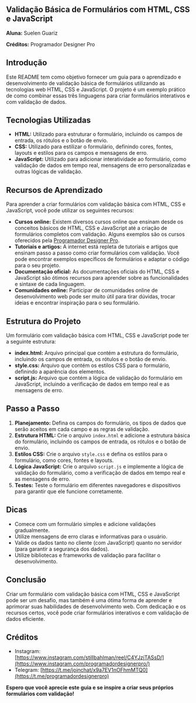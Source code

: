 ## Validação Básica de Formulários com HTML, CSS e JavaScript

**Aluna:** Suelen Guariz

**Créditos:** Programador Designer Pro

## Introdução

Este README tem como objetivo fornecer um guia para o aprendizado e desenvolvimento de validação básica de formulários utilizando as tecnologias web HTML, CSS e JavaScript. O projeto é um exemplo prático de como combinar essas três linguagens para criar formulários interativos e com validação de dados.

## Tecnologias Utilizadas

- **HTML:** Utilizado para estruturar o formulário, incluindo os campos de entrada, os rótulos e o botão de envio.
- **CSS:** Utilizado para estilizar o formulário, definindo cores, fontes, layouts e estilos para os campos e mensagens de erro.
- **JavaScript:** Utilizado para adicionar interatividade ao formulário, como validação de dados em tempo real, mensagens de erro personalizadas e outras lógicas de validação.

## Recursos de Aprendizado

Para aprender a criar formulários com validação básica com HTML, CSS e JavaScript, você pode utilizar os seguintes recursos:

- **Cursos online:** Existem diversos cursos online que ensinam desde os conceitos básicos de HTML, CSS e JavaScript até a criação de formulários completos com validação. Alguns exemplos são os cursos oferecidos pela [Programador Designer Pro](https://programadordesignerpro.com.br/).
- **Tutoriais e artigos:** A internet está repleta de tutoriais e artigos que ensinam passo a passo como criar formulários com validação. Você pode encontrar exemplos específicos de formulários e adaptar o código para o seu projeto.
- **Documentação oficial:** As documentações oficiais do HTML, CSS e JavaScript são ótimos recursos para aprender sobre as funcionalidades e sintaxe de cada linguagem.
- **Comunidades online:** Participar de comunidades online de desenvolvimento web pode ser muito útil para tirar dúvidas, trocar ideias e encontrar inspiração para o seu formulário.

## Estrutura do Projeto

Um formulário com validação básica com HTML, CSS e JavaScript pode ter a seguinte estrutura:

- **index.html:** Arquivo principal que contém a estrutura do formulário, incluindo os campos de entrada, os rótulos e o botão de envio.
- **style.css:** Arquivo que contém os estilos CSS para o formulário, definindo a aparência dos elementos.
- **script.js:** Arquivo que contém a lógica de validação do formulário em JavaScript, incluindo a verificação de dados em tempo real e as mensagens de erro.

## Passo a Passo

1. **Planejamento:** Defina os campos do formulário, os tipos de dados que serão aceitos em cada campo e as regras de validação.
2. **Estrutura HTML:** Crie o arquivo `index.html` e adicione a estrutura básica do formulário, incluindo os campos de entrada, os rótulos e o botão de envio.
3. **Estilos CSS:** Crie o arquivo `style.css` e defina os estilos para o formulário, como cores, fontes e layouts.
4. **Lógica JavaScript:** Crie o arquivo `script.js` e implemente a lógica de validação do formulário, como a verificação de dados em tempo real e as mensagens de erro.
5. **Testes:** Teste o formulário em diferentes navegadores e dispositivos para garantir que ele funcione corretamente.

## Dicas

- Comece com um formulário simples e adicione validações gradualmente.
- Utilize mensagens de erro claras e informativas para o usuário.
- Valide os dados tanto no cliente (com JavaScript) quanto no servidor (para garantir a segurança dos dados).
- Utilize bibliotecas e frameworks de validação para facilitar o desenvolvimento.

## Conclusão

Criar um formulário com validação básica com HTML, CSS e JavaScript pode ser um desafio, mas também é uma ótima forma de aprender e aprimorar suas habilidades de desenvolvimento web. Com dedicação e os recursos certos, você pode criar formulários interativos e com validação de dados eficiente.

## Créditos 

- Instagram: [https://www.instagram.com/stillbahlman/reel/C4YJzjTASsD/](https://www.instagram.com/programadordesignerpro/)
- Telegram: [https://t.me/joinchat/x9a7EV1nOFhmMTQ0](https://t.me/programadordesignerpro)

**Espero que você aprecie este guia e se inspire a criar seus próprios formulários com validação!**
